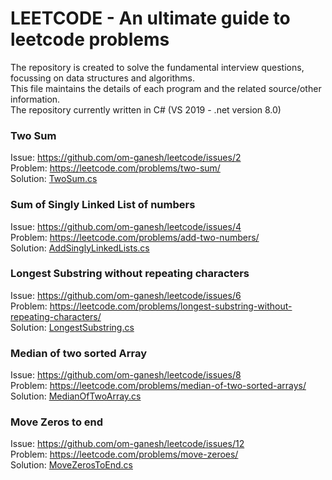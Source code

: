 # LEETCODE - An ultimate guide to leetcode problems
The repository is created to solve the fundamental interview questions, focussing on data structures and algorithms.  
This file maintains the details of each program and the related source/other information.  
The repository currently written in C#  (VS 2019 - .net version 8.0)   

### **Two Sum**  
Issue:  https://github.com/om-ganesh/leetcode/issues/2  
Problem: https://leetcode.com/problems/two-sum/  
Solution: [TwoSum.cs](consoleproject/TwoSum.cs)  

### **Sum of Singly Linked List of numbers**  
Issue:  https://github.com/om-ganesh/leetcode/issues/4  
Problem: https://leetcode.com/problems/add-two-numbers/  
Solution: [AddSinglyLinkedLists.cs](consoleproject/AddSinglyLinkedLists.cs)  

### **Longest Substring without repeating characters**  
Issue:  https://github.com/om-ganesh/leetcode/issues/6  
Problem: https://leetcode.com/problems/longest-substring-without-repeating-characters/   
Solution: [LongestSubstring.cs](consoleproject/LongestSubstring.cs)  

### **Median of two sorted Array**  
Issue:  https://github.com/om-ganesh/leetcode/issues/8  
Problem: https://leetcode.com/problems/median-of-two-sorted-arrays/   
Solution: [MedianOfTwoArray.cs](consoleproject/MedianOfTwoArray.cs)  

### **Move Zeros to end**  
Issue:  https://github.com/om-ganesh/leetcode/issues/12  
Problem: https://leetcode.com/problems/move-zeroes/     
Solution: [MoveZerosToEnd.cs](consoleproject/MoveZerosToEnd.cs)  

